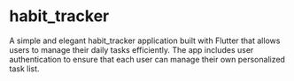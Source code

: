 # habit_tracker
A simple and elegant habit_tracker application built with Flutter that allows users to manage their daily tasks efficiently. The app includes user authentication to ensure that each user can manage their own personalized task list.
